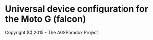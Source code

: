 Universal device configuration for the Moto G (falcon)
===============================

Copyright (C) 2015 - The AOSParadox Project
